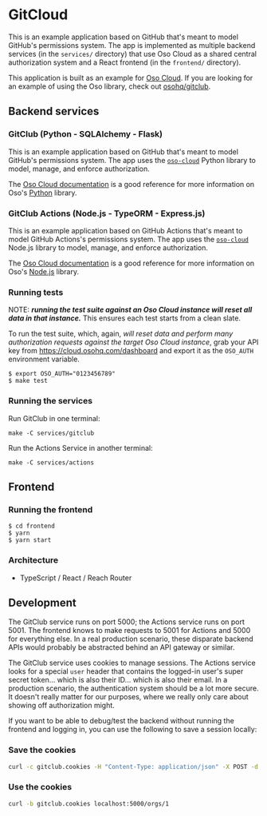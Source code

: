 # GitCloud

This is an example application based on GitHub that's meant to model GitHub's
permissions system. The app is implemented as multiple backend services (in the
`services/` directory) that use Oso Cloud as a shared central authorization
system and a React frontend (in the `frontend/` directory).

This application is built as an example for [Oso Cloud](https://cloud-docs.osohq.com/).
If you are looking for an example of using the Oso library, check out
[osohq/gitclub](https://github.com/osohq/gitclub).

## Backend services

### GitClub (Python - SQLAlchemy - Flask)

This is an example application based on GitHub that's meant to model GitHub's
permissions system. The app uses the [`oso-cloud`][pypi-oso-cloud] Python
library to model, manage, and enforce authorization.

[pypi-oso-cloud]: https://pypi.org/project/oso-cloud/

The [Oso Cloud documentation][docs] is a good reference for more information on
Oso's [Python][docs-python] library.

[docs]: https://cloud-docs.osohq.com/
[docs-python]: https://cloud-docs.osohq.com/reference/client-apis/python

### GitClub Actions (Node.js - TypeORM - Express.js)

This is an example application based on GitHub Actions that's meant to model
GitHub Actions's permissions system. The app uses the
[`oso-cloud`][npm-oso-cloud] Node.js library to model, manage, and enforce
authorization.

[npm-oso-cloud]: https://www.npmjs.com/package/oso-cloud

The [Oso Cloud documentation][docs] is a good reference for more information on
Oso's [Node.js][docs-node] library.

[docs-node]: https://cloud-docs.osohq.com/reference/client-apis/node

### Running tests

NOTE: ***running the test suite against an Oso Cloud instance will reset all
data in that instance.*** This ensures each test starts from a clean slate.

To run the test suite, which, again, *will reset data and perform many
authorization requests against the target Oso Cloud instance*, grab your API
key from https://cloud.osohq.com/dashboard and export it as the `OSO_AUTH`
environment variable.

```console
$ export OSO_AUTH="0123456789"
$ make test
```

### Running the services

Run GitClub in one terminal:

```console
make -C services/gitclub
```

Run the Actions Service in another terminal:

```console
make -C services/actions
```

## Frontend

### Running the frontend

```console
$ cd frontend
$ yarn
$ yarn start
```

### Architecture

- TypeScript / React / Reach Router

## Development

The GitClub service runs on port 5000; the Actions service runs on port 5001.
The frontend knows to make requests to 5001 for Actions and 5000 for everything
else. In a real production scenario, these disparate backend APIs would
probably be abstracted behind an API gateway or similar.

The GitClub service uses cookies to manage sessions. The Actions service looks
for a special `user` header that contains the logged-in user's super secret
token... which is also their ID... which is also their email. In a production
scenario, the authentication system should be a lot more secure. It doesn't
really matter for our purposes, where we really only care about showing off
authorization might.

If you want to be able to debug/test the backend without running the frontend
and logging in, you can use the following to save a session locally:

### Save the cookies

```bash
curl -c gitclub.cookies -H "Content-Type: application/json" -X POST -d '{"id": "john@beatles.com"}' localhost:5000/session
```

### Use the cookies

```bash
curl -b gitclub.cookies localhost:5000/orgs/1
```
